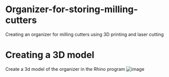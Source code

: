 # Organizer-for-storing-milling-cutters
Creating an organizer for milling cutters using 3D printing and laser cutting
# Creating a 3D model
Create a 3d model of the organizer in the Rhino program
![image](https://github.com/user-attachments/assets/ccf181e5-654f-418f-8fac-cf7aa9586f7c)
